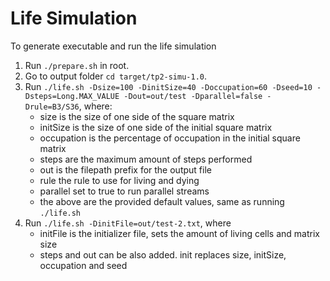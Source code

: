 # Life Simulation
To generate executable and run the life simulation
1. Run `./prepare.sh` in root.
2. Go to output folder `cd target/tp2-simu-1.0`.
3. Run `./life.sh -Dsize=100 -DinitSize=40 -Doccupation=60 -Dseed=10 -Dsteps=Long.MAX_VALUE -Dout=out/test -Dparallel=false -Drule=B3/S36`, where:
    - size is the size of one side of the square matrix
    - initSize is the size of one side of the initial square matrix
    - occupation is the percentage of occupation in the initial square matrix
    - steps are the maximum amount of steps performed
    - out is the filepath prefix for the output file
    - rule the rule to use for living and dying 
    - parallel set to true to run parallel streams
    - the above are the provided default values, same as running `./life.sh`
4. Run  `./life.sh -DinitFile=out/test-2.txt`, where
    - initFile is the initializer file, sets the amount of living cells and matrix size
    - steps and out can be also added. init replaces size, initSize, occupation and seed

